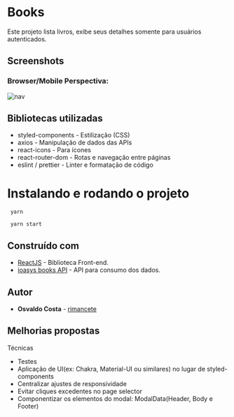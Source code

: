 
# Books

Este projeto lista livros, exibe seus detalhes somente para usuários autenticados.

## Screenshots

### Browser/Mobile Perspectiva:
![nav](./docs/nav.gif)

## Bibliotecas utilizadas

- styled-components - Estilização (CSS)
- axios - Manipulação de dados das APIs
- react-icons - Para ícones
- react-router-dom - Rotas e navegação entre páginas
- eslint / prettier - Linter e formatação de código

# Instalando e rodando o projeto

```
 yarn
```

```
 yarn start
```
## Construído com

- [ReactJS](https://pt-br.reactjs.org/) - Biblioteca Front-end.
- [ioasys books API](https://books.ioasys.com.br/api/docs/) - API para consumo dos dados.

## Autor

- **Osvaldo Costa** - [rimancete](https://github.com/rimancete)

## Melhorias propostas

Técnicas
- Testes
- Aplicação de UI(ex: Chakra, Material-UI ou similares) no lugar de styled-components
- Centralizar ajustes de responsividade
- Evitar cliques excedentes no page selector
- Componentizar os elementos do modal: ModalData(Header, Body e Footer)
